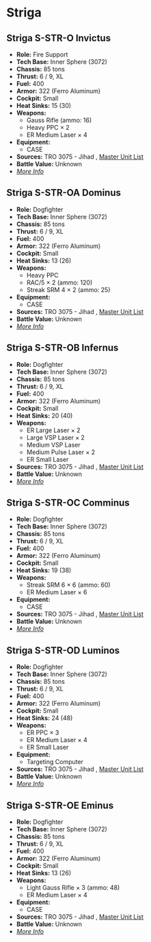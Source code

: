 # Striga 

## Striga S-STR-O Invictus 

- **Role:** Fire Support 
- **Tech Base:** Inner Sphere (3072) 
- **Chassis:** 85 tons 
- **Thrust:** 6 / 9, XL 
- **Fuel:** 400 
- **Armor:** 322 (Ferro Aluminum) 
- **Cockpit:** Small 
- **Heat Sinks:** 15 (30) 
- **Weapons:** 
  - Gauss Rifle (ammo: 16) 
  - Heavy PPC × 2 
  - ER Medium Laser × 4 
- **Equipment:** 
  - CASE 
- **Sources:** TRO 3075 - Jihad , [Master Unit List](http://masterunitlist.info/Unit/Details/5148) 
- **Battle Value:** Unknown 
- [*More Info*](striga/striga_s-str-o_invictus.md) 

## Striga S-STR-OA Dominus 

- **Role:** Dogfighter 
- **Tech Base:** Inner Sphere (3072) 
- **Chassis:** 85 tons 
- **Thrust:** 6 / 9, XL 
- **Fuel:** 400 
- **Armor:** 322 (Ferro Aluminum) 
- **Cockpit:** Small 
- **Heat Sinks:** 13 (26) 
- **Weapons:** 
  - Heavy PPC 
  - RAC/5 × 2 (ammo: 120) 
  - Streak SRM 4 × 2 (ammo: 25) 
- **Equipment:** 
  - CASE 
- **Sources:** TRO 3075 - Jihad , [Master Unit List](http://masterunitlist.info/Unit/Details/5149) 
- **Battle Value:** Unknown 
- [*More Info*](striga/striga_s-str-oa_dominus.md) 

## Striga S-STR-OB Infernus 

- **Role:** Dogfighter 
- **Tech Base:** Inner Sphere (3072) 
- **Chassis:** 85 tons 
- **Thrust:** 6 / 9, XL 
- **Fuel:** 400 
- **Armor:** 322 (Ferro Aluminum) 
- **Cockpit:** Small 
- **Heat Sinks:** 20 (40) 
- **Weapons:** 
  - ER Large Laser × 2 
  - Large VSP Laser × 2 
  - Medium VSP Laser 
  - Medium Pulse Laser × 2 
  - ER Small Laser 
- **Sources:** TRO 3075 - Jihad , [Master Unit List](http://masterunitlist.info/Unit/Details/5150) 
- **Battle Value:** Unknown 
- [*More Info*](striga/striga_s-str-ob_infernus.md) 

## Striga S-STR-OC Comminus 

- **Role:** Dogfighter 
- **Tech Base:** Inner Sphere (3072) 
- **Chassis:** 85 tons 
- **Thrust:** 6 / 9, XL 
- **Fuel:** 400 
- **Armor:** 322 (Ferro Aluminum) 
- **Cockpit:** Small 
- **Heat Sinks:** 19 (38) 
- **Weapons:** 
  - Streak SRM 6 × 6 (ammo: 60) 
  - ER Medium Laser × 6 
- **Equipment:** 
  - CASE 
- **Sources:** TRO 3075 - Jihad , [Master Unit List](http://masterunitlist.info/Unit/Details/5151) 
- **Battle Value:** Unknown 
- [*More Info*](striga/striga_s-str-oc_comminus.md) 

## Striga S-STR-OD Luminos 

- **Role:** Dogfighter 
- **Tech Base:** Inner Sphere (3072) 
- **Chassis:** 85 tons 
- **Thrust:** 6 / 9, XL 
- **Fuel:** 400 
- **Armor:** 322 (Ferro Aluminum) 
- **Cockpit:** Small 
- **Heat Sinks:** 24 (48) 
- **Weapons:** 
  - ER PPC × 3 
  - ER Medium Laser × 4 
  - ER Small Laser 
- **Equipment:** 
  - Targeting Computer 
- **Sources:** TRO 3075 - Jihad , [Master Unit List](http://masterunitlist.info/Unit/Details/5152) 
- **Battle Value:** Unknown 
- [*More Info*](striga/striga_s-str-od_luminos.md) 

## Striga S-STR-OE Eminus 

- **Role:** Dogfighter 
- **Tech Base:** Inner Sphere (3072) 
- **Chassis:** 85 tons 
- **Thrust:** 6 / 9, XL 
- **Fuel:** 400 
- **Armor:** 322 (Ferro Aluminum) 
- **Cockpit:** Small 
- **Heat Sinks:** 13 (26) 
- **Weapons:** 
  - Light Gauss Rifle × 3 (ammo: 48) 
  - ER Medium Laser × 4 
- **Equipment:** 
  - CASE 
- **Sources:** TRO 3075 - Jihad , [Master Unit List](http://masterunitlist.info/Unit/Details/5153) 
- **Battle Value:** Unknown 
- [*More Info*](striga/striga_s-str-oe_eminus.md) 


